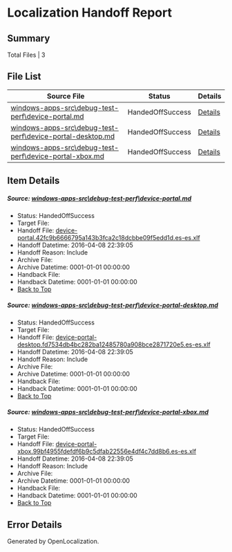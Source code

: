 # <a name='report-top'></a> Localization Handoff Report

## Summary
 Total Files | 3

## File List
 Source File | Status | Details 
 ----------- | ------ | ------- 
 [windows-apps-src\debug-test-perf\device-portal.md](https://github.com/Microsoft/windows-apps/blob/0db460b8f965be759f448e6b2021e00289ad1e3b/windows-apps-src/debug-test-perf/device-portal.md) | HandedOffSuccess | [Details](#20b909ee22b8dc714579c1c0a8d28f83099a0d1d1893)
 [windows-apps-src\debug-test-perf\device-portal-desktop.md](https://github.com/Microsoft/windows-apps/blob/0db460b8f965be759f448e6b2021e00289ad1e3b/windows-apps-src/debug-test-perf/device-portal-desktop.md) | HandedOffSuccess | [Details](#6e2bdc86eecfbba5858faa451f0f603ed7074a6d1889)
 [windows-apps-src\debug-test-perf\device-portal-xbox.md](https://github.com/Microsoft/windows-apps/blob/0db460b8f965be759f448e6b2021e00289ad1e3b/windows-apps-src/debug-test-perf/device-portal-xbox.md) | HandedOffSuccess | [Details](#235deea8371b0652e1332418447c934fafeaf3a21892)

## Item Details
##### <a name='20b909ee22b8dc714579c1c0a8d28f83099a0d1d1893'></a> Source: [windows-apps-src\debug-test-perf\device-portal.md](https://github.com/Microsoft/windows-apps/blob/0db460b8f965be759f448e6b2021e00289ad1e3b/windows-apps-src/debug-test-perf/device-portal.md)
* Status: HandedOffSuccess
* Target File: 
* Handoff File: [device-portal.42fc9b6666795a143b3fca2c18dcbbe09f5edd1d.es-es.xlf](https://github.com/Microsoft/WDG.handoff/blob/375ee346374d67f909cbe604fc52c5d1d8058ef7/ol-handoff/Microsoft/windows-apps.es-es/master/device-portal.42fc9b6666795a143b3fca2c18dcbbe09f5edd1d.es-es.xlf)
* Handoff Datetime: 2016-04-08 22:39:05
* Handoff Reason: Include
* Archive File: 
* Archive Datetime: 0001-01-01 00:00:00
* Handback File: 
* Handback Datetime: 0001-01-01 00:00:00
* [Back to Top](#report-top)

##### <a name='6e2bdc86eecfbba5858faa451f0f603ed7074a6d1889'></a> Source: [windows-apps-src\debug-test-perf\device-portal-desktop.md](https://github.com/Microsoft/windows-apps/blob/0db460b8f965be759f448e6b2021e00289ad1e3b/windows-apps-src/debug-test-perf/device-portal-desktop.md)
* Status: HandedOffSuccess
* Target File: 
* Handoff File: [device-portal-desktop.fd7534db4bc282ba12485780a908bce2871720e5.es-es.xlf](https://github.com/Microsoft/WDG.handoff/blob/375ee346374d67f909cbe604fc52c5d1d8058ef7/ol-handoff/Microsoft/windows-apps.es-es/master/device-portal-desktop.fd7534db4bc282ba12485780a908bce2871720e5.es-es.xlf)
* Handoff Datetime: 2016-04-08 22:39:05
* Handoff Reason: Include
* Archive File: 
* Archive Datetime: 0001-01-01 00:00:00
* Handback File: 
* Handback Datetime: 0001-01-01 00:00:00
* [Back to Top](#report-top)

##### <a name='235deea8371b0652e1332418447c934fafeaf3a21892'></a> Source: [windows-apps-src\debug-test-perf\device-portal-xbox.md](https://github.com/Microsoft/windows-apps/blob/0db460b8f965be759f448e6b2021e00289ad1e3b/windows-apps-src/debug-test-perf/device-portal-xbox.md)
* Status: HandedOffSuccess
* Target File: 
* Handoff File: [device-portal-xbox.99bf4955fdefdf6b9c5dfab22556e4df4c7dd8b6.es-es.xlf](https://github.com/Microsoft/WDG.handoff/blob/375ee346374d67f909cbe604fc52c5d1d8058ef7/ol-handoff/Microsoft/windows-apps.es-es/master/device-portal-xbox.99bf4955fdefdf6b9c5dfab22556e4df4c7dd8b6.es-es.xlf)
* Handoff Datetime: 2016-04-08 22:39:05
* Handoff Reason: Include
* Archive File: 
* Archive Datetime: 0001-01-01 00:00:00
* Handback File: 
* Handback Datetime: 0001-01-01 00:00:00
* [Back to Top](#report-top)


## Error Details

Generated by OpenLocalization.
